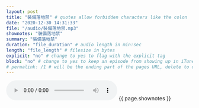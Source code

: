 ```yaml
---
layout: post
title: "裝備落地禁" # quotes allow forbidden characters like the colon
date: "2020-12-30 14:31:33"
file: "/audio/裝備落地禁.mp3"
shownotes: "裝備落地禁"
summary: "裝備落地禁"
duration: "file_duration" # audio length in min:sec
length: "file_length" # filesize in bytes
explicit: "no" # change to yes to flag with the explicit tag
block: "no" # change to yes to keep an episode from showing up in iTunes
# permalink: /1 # will be the ending part of the pages URL, delete to default to the title
---
```


<audio controls>
<source src="{{site.url}}{{site.baseurl}}{{ page.file }}" type="audio/x-mp3">
Your browser does not support the audio element.
</audio>
{{ page.shownotes }}
